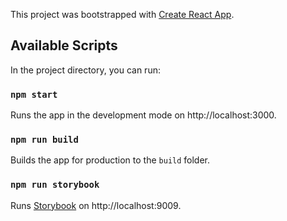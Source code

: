 This project was bootstrapped with [Create React App][1].

## Available Scripts

In the project directory, you can run:

### `npm start`

Runs the app in the development mode on http://localhost:3000.

### `npm run build`

Builds the app for production to the `build` folder.

### `npm run storybook`

Runs [Storybook][2] on http://localhost:9009.

[1]: https://github.com/facebook/create-react-app
[2]: https://storybook.js.org
